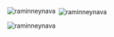 
<p><img align="left" src="https://github-readme-stats.vercel.app/api/top-langs?username=raminneynava&show_icons=true&locale=en&layout=compact" alt="raminneynava" /></p>

<p>&nbsp;<img align="center" src="https://github-readme-stats.vercel.app/api?username=raminneynava&show_icons=true&locale=en" alt="raminneynava" /></p>

<p><img align="center" src="https://github-readme-streak-stats.herokuapp.com/?user=raminneynava&" alt="raminneynava" /></p>
